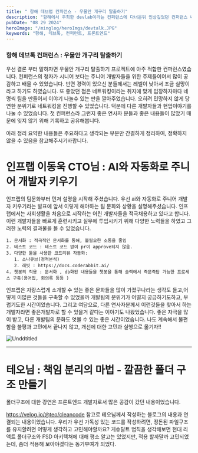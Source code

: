 ```yaml
---
title: " 항해 데브랩 컨퍼런스 - 우물안 개구리 탈출하기"
description: "항해에서 주최한 devlab이라는 컨퍼런스에 다녀온뒤 인상깊었던 컨퍼런스 내용들에 대해 요약 정리하였습니다. "
pubDate: "08 29 2024"
heroImage: "/minglog/heroImgs/devtalk.JPG"
keywords: "항해, 데브톡, 컨퍼런트, 프론트엔드"
---
```


### 항해 데브톡 컨퍼런스 : 우물안 개구리 탈출하기

우선 결론 부터 말하자면
우물안 개구리 탈출하기 프로젝트에 아주 적합한 컨퍼런스였습니다.
컨퍼런스의 청자가 시니어 보다는 주니어 개발자들을 위한 주제들이어서 많이 공감하고 배울 수 있었습니다. 반면 경력이 있으신 분들께서는 레벨이 낮아서 조금 실망이라고 하기도 하였습니다.
또 좋았던 점은 네트워킹이라는 취지에 맞게 입장하자마다 네명씩 팀을 만들어서 이야기 나눌수 있는 판을 깔아주었습니다. 오히려 민망하지 않게 당연한 분위기로 네트워킹을 진행할 수 있었습니다. 덕분에 다른 개발자들과 현업이야기를 나눌 수 있었습니다.
첫 컨퍼런스라 그런지 좋은 연사자 분들과 좋은 내용들이 많았기 때문에 잊지 않기 위해 기록하고 공유해봅니다.

아래 정리 요약한 내용들은 주요하다고 생각되는 부분만 간결하게 정리하여, 정확하지 않을 수 있음을 참고해주시기바랍니다.

# 인프랩 이동욱 CTO님 : AI와 자동화로 주니어 개발자 키우기

인프랩의 팀문화부터 먼저 설명을 시작해 주셨습니다.
우선 ai와 자동화로 주니어 개발자 키우기라는 발표에 앞서 이렇게 해야하는 팀 문화와 상황을 설명해주셨습니다.
인프랩에서는 사회생활을 처음으로 시작하는 어린 개발자들을 적극채용하고 있다고 합니다.
이런 개발자들을 빠르게 훈련시키고 실무에 투입시키기 위해 다양한 노력들을 하였고 그러한 노력의 결과물을 볼 수 있었습니다.

```
1. 문서화 : 적극적인 문서화를 통해, 불필요한 소통을 줄임
2. 테스트 코드 : 테스트 코드 없이 pr이 approve되지 않음.
3. 다양한 툴을 사용한 코드리뷰 자동화:
   1. 소나큐브(정적분석)
   2. 래빗 : https://docs.coderabbit.ai/
4. 챗봇의 적용 : 문서화 , db화된 내용들을 챗봇을 통해 슬랙에서 즉문즉답 가능한 프로세스 구축(용어집, 회의록 등등 )
```

인프랩은 자랑스럽게 소개할 수 있는 좋은 문화들을 많이 가졌구나라는 생각도 들고,어떻게 이많은 것들을 구축할 수 있었을까
개발팀의 분위기가 어떨지 궁금하기도하고, 부럽기도한 시간이었습니다.
그리고 여담으로, 다른 연사자분께서 이런것들을 찾아서 하는 개발자라면 좋은개발자로 할 수 있을거 같다는 이야기도 나왔었습니다.
좋은 자극을 많이 받고, 다른 개발팀의 문화도 엿볼 수 있는 좋은 시간이었습니다.
나도 계속해서 불편함을 불평과 고민에서 끝나지 않고, 개선에 대한 고민과 실행으로 옮기자!!

![Unddtitled](../../contentsImgs/ego.png)

---

# 테오님 : 책임 분리의 마법 - 깔끔한 폴더 구조 만들기

폴더구조에 대한 강연은 프론트엔드 개발자로서 많은 공감이 갔던 내용이었습니다.

https://velog.io/@teo/cleancode
참고로 테오님께서 작성하는 블로그의 내용과 연결되는 내용이었습니다.
우리가 우선 가독성 있는 코드를 작성하려면, 정돈된 파일구조를 유지할려면 어떻게 생각하고 고민해야할까요?
게슈탈트 법칙을 생각해보면
현대 리액트 폴더구조와
FSD 아키텍쳐에 대해 평소 알고는 있었지만, 적용 할까말까 고민되었는데, 좀더 적용해 보아야겠다는 동기부여가 되었다.
